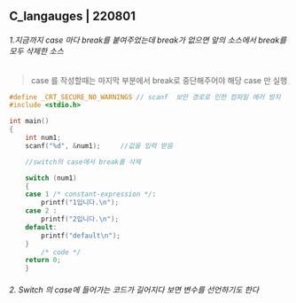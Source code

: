 ## C_langauges | 220801



###### 1.지금까지 case 마다 break를 붙여주었는데 break가 없으면 앞의 소스에서 break를 모두 삭제한 소스

> case 를 작성할때는 마지막 부분에서 break로 중단해주어야 해당 case 만 실행

```c
#define _CRT_SECURE_NO_WARNINGS // scanf  보안 경로로 인한 컴파일 에러 방지
#include <stdio.h>

int main()
{
    int num1;
    scanf("%d", &num1);     //값을 입력 받음

    //switch의 case에서 break를 삭제

    switch (num1)
    {
    case 1 /* constant-expression */:
        printf("1입니다.\n");
    case 2 :
        printf("2입니다.\n");
    default:
        printf("default\n");
    }
        /* code */
    return 0;
    }
```

###### 2. Switch 의 case에 들어가는 코드가 길어지다 보면 변수를 선언하기도 한다



